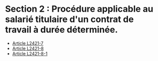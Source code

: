 # Section 2 : Procédure applicable au salarié titulaire d'un contrat de travail à durée déterminée.

* [Article L2421-7](./LEGIARTI000006902351.md)
* [Article L2421-8](./LEGIARTI000006902352.md)
* [Article L2421-8-1](./LEGIARTI000031073924.md)
